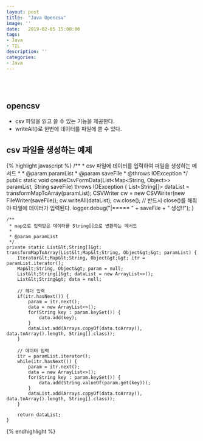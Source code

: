 ```yaml
---
layout: post
title:  "Java Opencsv"
image: ''
date:   2019-02-05 15:00:00
tags:
- Java
- TIL
description: ''
categories:
- Java
---
```


<br/>
<br/>

## opencsv
- csv 파일을 읽고 쓸 수 있는 기능을 제공한다.
- writeAll()로 한번에 데이터를 파일에 쓸 수 있다.

## csv 파일을 생성하는 예제
{% highlight javascript %}
    /**
     * csv 파일에 데이터를 입력하여 파일을 생성하는 메서드
     * 
     * @param paramList
     * @param saveFile
     * @throws IOException 
     */
	public static void createCsvFormData(List&lt;Map&lt;String, Object&gt;&gt; paramList, String saveFile) throws IOException {
		List&lt;String[]&gt; dataList = transformMapToArray(paramList);
		CSVWriter cw = new CSVWriter(new FileWriter(saveFile));
		cw.writeAll(dataList);
		cw.close(); // 반드시 close()를 해줘야 파일에 데이터가 입력된다.
		logger.debug("|=====  " + saveFile + " 생성!!");
	}
	
    /**
     * map으로 입력받은 데이터를 String[]으로 변환하는 메서드
     * 
     * @param paramList
     */
	private static List&lt;String[]&gt; transformMapToArray(List&lt;Map&lt;String, Object&gt;&gt; paramList) {
		Iterator&lt;Map&lt;String, Object&gt;&gt; itr = paramList.iterator();
		Map&lt;String, Object&gt; param = null;
		List&lt;String[]&gt; dataList = new ArrayList<>();
		List&lt;String&gt; data = null;
		
		// 헤더 입력
		if(itr.hasNext()) {
			param = itr.next();
			data = new ArrayList<>();
			for(String key : param.keySet()) {
				data.add(key);
			}
			dataList.add(Arrays.copyOf(data.toArray(), data.toArray().length, String[].class));
		}
		
		// 데이터 입력
		itr = paramList.iterator();
		while(itr.hasNext()) {
			param = itr.next();
			data = new ArrayList<>();
			for(String key : param.keySet()) {
				data.add(String.valueOf(param.get(key)));
			}
			dataList.add(Arrays.copyOf(data.toArray(), data.toArray().length, String[].class));
		}
		
		return dataList;
	}
{% endhighlight %}